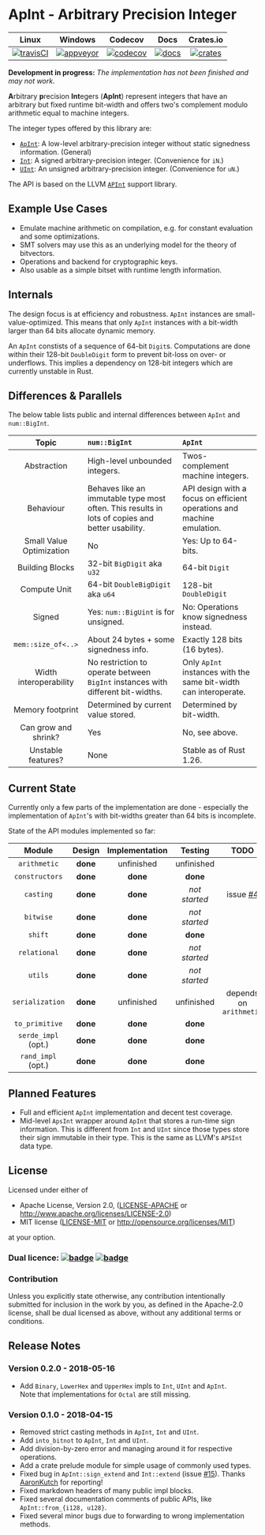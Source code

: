 ApInt - Arbitrary Precision Integer
===================================

|        Linux        |       Windows       |       Codecov        |       Docs       |       Crates.io      |
|:-------------------:|:-------------------:|:--------------------:|:----------------:|:--------------------:|
| [![travisCI][1]][2] | [![appveyor][3]][4] | [![codecov][15]][16] | [![docs][11]][12] | [![crates][13]][14] |

**Development in progress:** *The implementation has not been finished and may not work.*

**A**rbitrary **p**recision **Int**egers (**ApInt**) represent integers that have an arbitrary but 
fixed runtime bit-width and offers two's complement modulo arithmetic equal to machine integers.

The integer types offered by this library are:

- [`ApInt`][30]: A low-level arbitrary-precision integer without static signedness information. (General)
- [`Int`][31]: A signed arbitrary-precision integer. (Convenience for `iN`.)
- [`UInt`][32]: An unsigned arbitrary-precision integer. (Convenience for `uN`.)

The API is based on the LLVM [`APInt`](http://llvm.org/doxygen/classllvm_1_1APInt.html) support library.

## Example Use Cases

- Emulate machine arithmetic on compilation, e.g. for constant evaluation and some optimizations.
- SMT solvers may use this as an underlying model for the theory of bitvectors.
- Operations and backend for cryptographic keys.
- Also usable as a simple bitset with runtime length information.

## Internals

The design focus is at efficiency and robustness.
`ApInt` instances are small-value-optimized. This means that only `ApInt` instances with a bit-width larger than 64 bits allocate dynamic memory.

An `ApInt` constists of a sequence of 64-bit `Digit`s.
Computations are done within their 128-bit `DoubleDigit` form to prevent bit-loss on over- or underflows.
This implies a dependency on 128-bit integers which are currently unstable in Rust.

## Differences & Parallels

The below table lists public and internal differences between `ApInt` and `num::BigInt`.

|        Topic             |               `num::BigInt`               |               `ApInt`                   |
|:------------------------:|:------------------------------------------|:----------------------------------------|
| Abstraction              | High-level unbounded integers.            | Twos-complement machine integers.       |
| Behaviour                | Behaves like an immutable type most often. This results in lots of copies and better usability. | API design with a focus on efficient operations and machine emulation. |
| Small Value Optimization | No                                        | Yes: Up to 64-bits.                     |
| Building Blocks          | 32-bit `BigDigit` aka `u32`               | 64-bit `Digit`                          |
| Compute Unit             | 64-bit `DoubleBigDigit` aka `u64`         | 128-bit `DoubleDigit`                   |
| Signed                   | Yes: `num::BigUint` is for unsigned.      | No: Operations know signedness instead. |
| `mem::size_of<..>`       | About 24 bytes + some signedness info.    | Exactly 128 bits (16 bytes).            |
| Width interoperability   | No restriction to operate between `BigInt` instances with different bit-widths. | Only `ApInt` instances with the same bit-width can interoperate. |
| Memory footprint         | Determined by current value stored.       | Determined by bit-width.                |
| Can grow and shrink?     | Yes                                       | No, see above.                          |
| Unstable features?       | None                                      | Stable as of Rust 1.26.                 |

## Current State

Currently only a few parts of the implementation are done - especially the implementation of `ApInt`'s with bit-widths greater than 64 bits is incomplete.

State of the API modules implemented so far:

|        Module       | Design | Implementation | Testing | TODO |
|:-------------------:|:------:|:--------------:|:-------:|:----:|
| `arithmetic`        | **done** | unfinished | unfinished | |
| `constructors`      | **done** | **done** | **done** | |
| `casting`           | **done** | **done** | *not started* | issue [#4](https://github.com/Robbepop/apint/issues/4) |
| `bitwise`           | **done** | **done** | *not started* | |
| `shift`             | **done** | **done** |  **done** | |
| `relational`        | **done** | **done** | *not started* | |
| `utils`             | **done** | **done** | *not started* | |
| `serialization`     | **done** | unfinished | unfinished | depends on `arithmetic` |
| `to_primitive`      | **done** | **done** | **done** | |
| `serde_impl` (opt.) | **done** | **done** | **done** | |
| `rand_impl` (opt.)  | **done** | **done** | **done** | |

## Planned Features

- Full and efficient `ApInt` implementation and decent test coverage.
- Mid-level `ApsInt` wrapper around `ApInt` that stores a run-time sign information.
  This is different from `Int` and `UInt` since those types store
  their sign immutable in their type. This is the same as LLVM's `APSInt` data type.

## License

Licensed under either of

 * Apache License, Version 2.0, ([LICENSE-APACHE](LICENSE-APACHE) or http://www.apache.org/licenses/LICENSE-2.0)
 * MIT license ([LICENSE-MIT](LICENSE-MIT) or http://opensource.org/licenses/MIT)

at your option.

### Dual licence: [![badge][7]](LICENSE-MIT) [![badge][8]](LICENSE-APACHE)

### Contribution

Unless you explicitly state otherwise, any contribution intentionally submitted
for inclusion in the work by you, as defined in the Apache-2.0 license, shall be dual licensed as above, without any
additional terms or conditions.

[1]: https://travis-ci.org/Robbepop/apint.svg?branch=master
[2]: https://travis-ci.org/Robbepop/apint
[3]: https://ci.appveyor.com/api/projects/status/16fc9l6rtroo4xqd?svg=true
[4]: https://ci.appveyor.com/project/Robbepop/apint/branch/master
[7]: https://img.shields.io/badge/license-MIT-blue.svg
[8]: https://img.shields.io/badge/license-APACHE-orange.svg
[9]: ./LICENSE-MIT
[10]: ./LICENSE-APACHE
[11]: https://docs.rs/apint/badge.svg
[12]: https://docs.rs/apint/
[13]: https://img.shields.io/crates/v/apint.svg
[14]: https://crates.io/crates/apint/
[15]: https://codecov.io/gh/robbepop/apint/branch/master/graph/badge.svg
[16]: https://codecov.io/gh/Robbepop/apint/branch/master

[17]: https://github.com/rust-lang/rust/issues/35118
[18]: https://github.com/rust-lang/rust/issues/34511
[19]: https://github.com/rust-lang/rust/issues/41891

[30]: https://docs.rs/apint/0.1.0/apint/struct.APInt.html
[31]: https://docs.rs/apint/0.1.0/apint/struct.Int.html
[32]: https://docs.rs/apint/0.1.0/apint/struct.UInt.html

## Release Notes

### Version 0.2.0 - 2018-05-16

- Add `Binary`, `LowerHex` and `UpperHex` impls to `Int`, `UInt` and `ApInt`.  
  Note that implementations for `Octal` are still missing.

### Version 0.1.0 - 2018-04-15

- Removed strict casting methods in `ApInt`, `Int` and `UInt`.
- Add `into_bitnot` to `ApInt`, `Int` and `UInt`.
- Add division-by-zero error and managing around it for respective operations.
- Add a crate prelude module for simple usage of commonly used types.
- Fixed bug in `ApInt::sign_extend` and `Int::extend` (issue [#15](https://github.com/Robbepop/apint/issues/15)). Thanks [AaronKutch](https://github.com/AaronKutch) for reporting!
- Fixed markdown headers of many public impl blocks.
- Fixed several documentation comments of public APIs, like `ApInt::from_{i128, u128}`.
- Fixed several minor bugs due to forwarding to wrong implementation methods.
